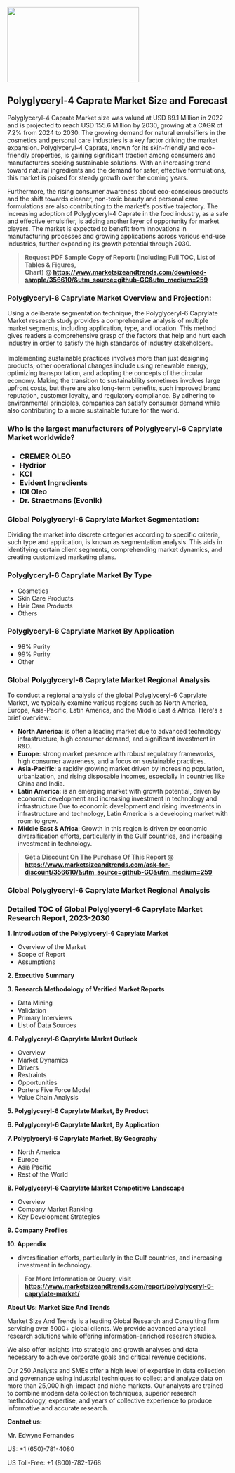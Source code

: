 <p><img class="alignnone size-medium wp-image-20088" src="https://ffe5etoiles.com/wp-content/uploads/2024/12/MST1-300x171.png" alt="" width="300" height="171" /></p><h2>Polyglyceryl-4 Caprate Market Size and Forecast</h2><p>Polyglyceryl-4 Caprate Market size was valued at USD 89.1 Million in 2022 and is projected to reach USD 155.6 Million by 2030, growing at a CAGR of 7.2% from 2024 to 2030. The growing demand for natural emulsifiers in the cosmetics and personal care industries is a key factor driving the market expansion. Polyglyceryl-4 Caprate, known for its skin-friendly and eco-friendly properties, is gaining significant traction among consumers and manufacturers seeking sustainable solutions. With an increasing trend toward natural ingredients and the demand for safer, effective formulations, this market is poised for steady growth over the coming years.</p><p>Furthermore, the rising consumer awareness about eco-conscious products and the shift towards cleaner, non-toxic beauty and personal care formulations are also contributing to the market's positive trajectory. The increasing adoption of Polyglyceryl-4 Caprate in the food industry, as a safe and effective emulsifier, is adding another layer of opportunity for market players. The market is expected to benefit from innovations in manufacturing processes and growing applications across various end-use industries, further expanding its growth potential through 2030.</p></p><blockquote id="" class=""><strong>Request PDF Sample Copy of Report: (Including Full TOC, List of Tables &amp; Figures, Chart)&nbsp;@&nbsp;<strong><a href="https://www.marketsizeandtrends.com/download-sample/356610/&utm_source=github-GC&utm_medium=259" target="_blank">https://www.marketsizeandtrends.com/download-sample/356610/&utm_source=github-GC&utm_medium=259</a></strong></strong></blockquote><h3 id="" class="">Polyglyceryl-6 Caprylate Market&nbsp;Overview and Projection:</h3><p id="" class="">Using a deliberate segmentation technique, the Polyglyceryl-6 Caprylate Market research study provides a comprehensive analysis of multiple market segments, including application, type, and location. This method gives readers a comprehensive grasp of the factors that help and hurt each industry in order to satisfy the high standards of industry stakeholders. <br /> <br />Implementing sustainable practices involves more than just designing products; other operational changes include using renewable energy, optimizing transportation, and adopting the concepts of the circular economy. Making the transition to sustainability sometimes involves large upfront costs, but there are also long-term benefits, such improved brand reputation, customer loyalty, and regulatory compliance. By adhering to environmental principles, companies can satisfy consumer demand while also contributing to a more sustainable future for the world.</p><h3 id="" class="">Who is the largest manufacturers of&nbsp;Polyglyceryl-6 Caprylate Market worldwide?</h3><h3 class=""><p><ul><li>CREMER OLEO </li><li> Hydrior </li><li> KCI </li><li> Evident Ingredients </li><li> IOI Oleo </li><li> Dr. Straetmans (Evonik)</li></ul></p></h3><h3 id="" class="">Global&nbsp;Polyglyceryl-6 Caprylate Market Segmentation:</h3><p id="" class="">Dividing the market into discrete categories according to specific criteria, such type and application, is known as segmentation analysis. This aids in identifying certain client segments, comprehending market dynamics, and creating customized marketing plans.</p><h3 id="" class="">Polyglyceryl-6 Caprylate Market&nbsp;By Type</h3><p><p><ul><li>Cosmetics</li><li> Skin Care Products</li><li> Hair Care Products</li><li> Others</p></li></ul></p></p><h3 id="" class="">Polyglyceryl-6 Caprylate Market&nbsp;By Application</h3><p class=""><p><ul><li>98% Purity</li><li> 99% Purity</li><li> Other</li></ul></p></p><h3 id="" class="">Global Polyglyceryl-6 Caprylate Market Regional Analysis</h3><p id="" class="">To conduct a regional analysis of the global Polyglyceryl-6 Caprylate Market, we typically examine various regions such as North America, Europe, Asia-Pacific, Latin America, and the Middle East &amp; Africa. Here's a brief overview:</p><ul><li><strong>North America</strong>: is often a leading market due to advanced technology infrastructure, high consumer demand, and significant investment in R&amp;D.</li><li><strong>Europe</strong>: strong market presence with robust regulatory frameworks, high consumer awareness, and a focus on sustainable practices.</li><li><strong>Asia-Pacific</strong>: a rapidly growing market driven by increasing population, urbanization, and rising disposable incomes, especially in countries like China and India.</li><li><strong>Latin America</strong>: is an emerging market with growth potential, driven by economic development and increasing investment in technology and infrastructure.Due to economic development and rising investments in infrastructure and technology, Latin America is a developing market with room to grow.</li><li><strong>Middle East &amp; Africa</strong>: Growth in this region is driven by economic diversification efforts, particularly in the Gulf countries, and increasing investment in technology.</li></ul><blockquote id="" class=""><strong>Get a Discount On The Purchase Of This Report @ <strong><a href="https://www.marketsizeandtrends.com/ask-for-discount/356610/&utm_source=github-GC&utm_medium=259" target="_blank">https://www.marketsizeandtrends.com/ask-for-discount/356610/&utm_source=github-GC&utm_medium=259</a></strong></strong></blockquote><h3 id="" class="">Global Polyglyceryl-6 Caprylate Market Regional Analysis</h3><h3 id="" class="">Detailed TOC of Global Polyglyceryl-6 Caprylate Market Research Report, 2023-2030</h3><p id="" class=""><strong>1. Introduction of the Polyglyceryl-6 Caprylate Market</strong></p><ul><li>Overview of the Market</li><li>Scope of Report</li><li>Assumptions</li></ul><p id="" class=""><strong>2. Executive Summary</strong></p><p id="" class=""><strong>3. Research Methodology of Verified Market Reports</strong></p><ul><li>Data Mining</li><li>Validation</li><li>Primary Interviews</li><li>List of Data Sources</li></ul><p id="" class=""><strong>4. Polyglyceryl-6 Caprylate Market Outlook</strong></p><ul><li>Overview</li><li>Market Dynamics</li><li>Drivers</li><li>Restraints</li><li>Opportunities</li><li>Porters Five Force Model</li><li>Value Chain Analysis</li></ul><p id="" class=""><strong>5. Polyglyceryl-6 Caprylate Market, By Product</strong></p><p id="" class=""><strong>6. Polyglyceryl-6 Caprylate Market, By Application</strong></p><p id="" class=""><strong>7. Polyglyceryl-6 Caprylate Market, By Geography</strong></p><ul><li>North America</li><li>Europe</li><li>Asia Pacific</li><li>Rest of the World</li></ul><p id="" class=""><strong>8. Polyglyceryl-6 Caprylate Market Competitive Landscape</strong></p><ul><li>Overview</li><li>Company Market Ranking</li><li>Key Development Strategies</li></ul><p id="" class=""><strong>9. Company Profiles</strong></p><p id="" class=""><strong>10. Appendix</strong></p><ul><li>diversification efforts, particularly in the Gulf countries, and increasing investment in technology.</li></ul><blockquote id="" class=""><strong>For More Information or Query, visit <strong><strong><a href="https://www.marketsizeandtrends.com/report/polyglyceryl-6-caprylate-market/" target="_blank">https://www.marketsizeandtrends.com/report/polyglyceryl-6-caprylate-market/</a></strong></strong></strong></blockquote><p id="" class=""><strong>About Us: Market Size And Trends</strong></p><p id="" class="">Market Size And Trends is a leading Global Research and Consulting firm servicing over 5000+ global clients. We provide advanced analytical research solutions while offering information-enriched research studies.</p><p id="" class="">We also offer insights into strategic and growth analyses and data necessary to achieve corporate goals and critical revenue decisions.</p><p id="" class="">Our 250 Analysts and SMEs offer a high level of expertise in data collection and governance using industrial techniques to collect and analyze data on more than 25,000 high-impact and niche markets. Our analysts are trained to combine modern data collection techniques, superior research methodology, expertise, and years of collective experience to produce informative and accurate research.</p><p id="" class=""><strong>Contact us:</strong></p><p id="" class="">Mr. Edwyne Fernandes</p><p id="" class="">US: +1 (650)-781-4080</p><p id="" class="">US Toll-Free: +1 (800)-782-1768</p>
